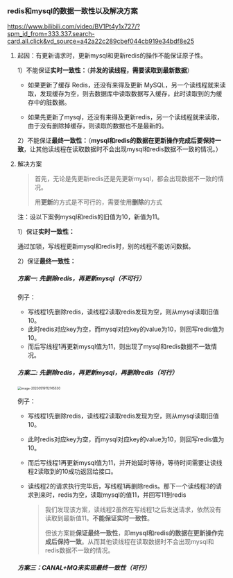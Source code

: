 ### redis和mysql的数据一致性以及解决方案

https://www.bilibili.com/video/BV1Pt4y1x727/?spm_id_from=333.337.search-card.all.click&vd_source=a42a22c289cbef044cb919e34bdf8e25

1. 起因：有更新请求时，更新mysql和更新redis的操作不能保证原子性。

   1）不能保证**实时一致性：**（**并发的读线程，需要读取到最新数据**）

   * 如果更新了缓存 Redis，还没有来得及更新 MySQL，另一个读线程就来读取，发现缓存为空，则去数据库中读取数据写入缓存，此时读取到的为缓存中的脏数据。 

   * 如果先更新了mysql，还没有来得及更新redis，另一个读线程就来读取，由于没有删除掉缓存，则读取的数据也不是最新的。

   2）不能保证**最终一致性：**（**mysql和redis的数据在更新操作完成后要保持一致**，让其他读线程在读取数据时不会出现mysql和redis数据不一致的情况。）

2. 解决方案

   > 首先，无论是先更新redis还是先更新mysql，都会出现数据不一致的情况。
   >
   > 用**更新**的方式是不可行的，需要使用**删除**的方式

   注：设以下案例mysql和redis的旧值为10，新值为11。

   1）保证**实时一致性：**

   通过加锁，写线程更新mysql和redis时，别的线程不能访问数据。

   2）保证**最终一致性：**

   ##### 方案一: 先删除redis，再更新mysql（不可行）

   例子：

   * 写线程1先删除redis，读线程2读取redis发现为空，则从mysql读取旧值10。
   * 此时redis对应key为空，而mysql对应key的value为10，则回写redis值为10。
   * 而后写线程1再更新mysql值为11，则出现了mysql和redis数据不一致情况。

   ##### 方案二: 先删除redis，再更新mysql，再删除redis（可行）

   <img src="/Users/xhx/Library/Application Support/typora-user-images/image-20230519112145530.png" alt="image-20230519112145530" style="zoom:50%;" />

   例子：

   * 写线程1先删除redis，读线程2读取redis发现为空，则从mysql读取旧值10。

   * 此时redis对应key为空，而mysql对应key的value为10，则回写redis值为10。

   * 而后写线程1再更新mysql值为11，并开始延时等待，等待时间需要让读线程2读取到的10成功返回给接口。

   * 读线程2的请求执行完毕后，写线程1再删除redis。那下一个读线程3的请求到来时，redis为空，读取mysql的值11，并回写11到redis

     > 我们发现该方案，读线程2虽然在写线程1之后发送请求，依然没有读取到最新值11。**不能保证实时一致性**。
     >
     > 但该方案能**保证最终一致性**，即**mysql和redis的数据在更新操作完成后保持一致**。从而其他读线程在读取数据时不会出现mysql和redis数据不一致的情况。

   ##### 方案三：CANAL+MQ来实现最终一致性（可行）